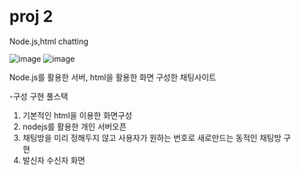 # proj 2

Node.js,html chatting

![image](https://user-images.githubusercontent.com/69042111/143809691-089e20f8-ce2e-4d08-b883-fa95a50a5f29.png)
![image](https://user-images.githubusercontent.com/69042111/143809728-dd2ec2f9-2548-4dd9-8350-29824365848a.png)

Node.js를 활용한 서버, html을 활용한 화면 구성한 채팅사이트 

-구성 구현 풀스택

1. 기본적인 html을 이용한 화면구성
2. nodejs를 활용한 개인 서버오픈
3. 채팅방을 미리 정해두지 않고 사용자가 원하는 번호로 새로만드는 동적인 채팅방 구현
4. 발신자 수신자 화면 
